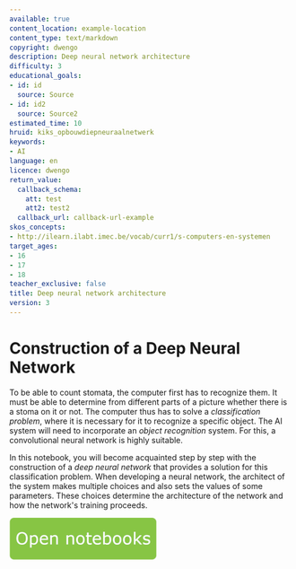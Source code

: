 ```yaml
---
available: true
content_location: example-location
content_type: text/markdown
copyright: dwengo
description: Deep neural network architecture
difficulty: 3
educational_goals:
- id: id
  source: Source
- id: id2
  source: Source2
estimated_time: 10
hruid: kiks_opbouwdiepneuraalnetwerk
keywords:
- AI
language: en
licence: dwengo
return_value:
  callback_schema:
    att: test
    att2: test2
  callback_url: callback-url-example
skos_concepts:
- http://ilearn.ilabt.imec.be/vocab/curr1/s-computers-en-systemen
target_ages:
- 16
- 17
- 18
teacher_exclusive: false
title: Deep neural network architecture
version: 3
---
```

# Construction of a Deep Neural Network

To be able to count stomata, the computer first has to recognize them. It must be able to determine from different parts of a picture whether there is a stoma on it or not.
The computer thus has to solve a *classification problem*, where it is necessary for it to recognize a specific object. The AI system will need to incorporate an *object recognition* system. For this, a convolutional neural network is highly suitable.

In this notebook, you will become acquainted step by step with the construction of a *deep neural network* that provides a solution for this classification problem. When developing a neural network, the architect of the system makes multiple choices and also sets the values of some parameters. These choices determine the architecture of the network and how the network's training proceeds.

[![](embed/Knop.png "Button")](https://kiks.ilabt.imec.be/hub/tmplogin?id=1701_en "Deep neural network")